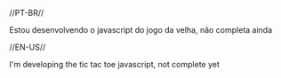 //PT-BR//

Estou desenvolvendo o javascript do jogo da velha, não completa ainda

//EN-US//

I'm developing the tic tac toe javascript, not complete yet